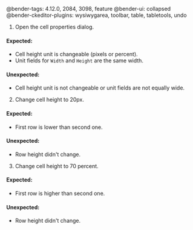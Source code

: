 @bender-tags: 4.12.0, 2084, 3098, feature
@bender-ui: collapsed
@bender-ckeditor-plugins: wysiwygarea, toolbar, table, tabletools, undo

1. Open the cell properties dialog.

  #### Expected:

  - Cell height unit is changeable (pixels or percent).
  - Unit fields for `Width` and `Height` are the same width.

  #### Unexpected:

  - Cell height unit is not changeable or unit fields are not equally wide.

2. Change cell height to 20px.

  #### Expected:

  - First row is lower than second one.

  #### Unexpected:

  - Row height didn't change.

3. Change cell height to 70 percent.

  #### Expected:

  - First row is higher than second one.

  #### Unexpected:

  - Row height didn't change.
